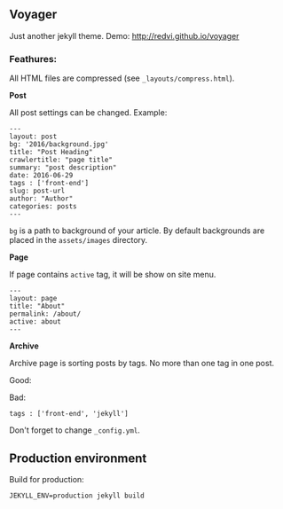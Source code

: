 ## Voyager

Just another jekyll theme. Demo: <http://redvi.github.io/voyager>

### Feathures:

All HTML files are compressed (see `_layouts/compress.html`).

**Post**

All post settings can be changed. Example:

```
---
layout: post
bg: '2016/background.jpg'
title: "Post Heading"
crawlertitle: "page title"
summary: "post description"
date: 2016-06-29
tags : ['front-end']
slug: post-url
author: "Author"
categories: posts
---
```

`bg` is a path to background of your article. By default backgrounds are placed in the `assets/images` directory.

**Page**

If page contains `active` tag, it will be show on site menu.

```
---
layout: page
title: "About"
permalink: /about/
active: about
---
```

**Archive**

Archive page is sorting posts by tags. No more than one tag in one post.

Good:


Bad:

```
tags : ['front-end', 'jekyll']
```

Don't forget to change `_config.yml`.

## Production environment

Build for production:

`JEKYLL_ENV=production jekyll build`
